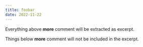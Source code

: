 ```yaml
---
title: foobar
date: 2022-11-22
---
```


Everything above **more** comment will be extracted as excerpt.

<!-- more -->

Things below **more** comment will not be included in the excerpt.
